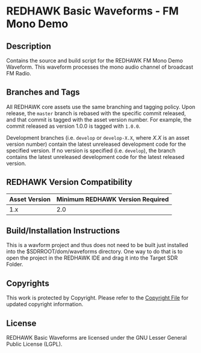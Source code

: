 # REDHAWK Basic Waveforms - FM Mono Demo
 
## Description

Contains the source and build script for the REDHAWK FM Mono Demo Waveform. This
waveform processes the mono audio channel of broadcast FM Radio.

## Branches and Tags

All REDHAWK core assets use the same branching and tagging policy. Upon release,
the `master` branch is rebased with the specific commit released, and that
commit is tagged with the asset version number. For example, the commit released
as version 1.0.0 is tagged with `1.0.0`.

Development branches (i.e. `develop` or `develop-X.X`, where *X.X* is an asset
version number) contain the latest unreleased development code for the specified
version. If no version is specified (i.e. `develop`), the branch contains the
latest unreleased development code for the latest released version.

## REDHAWK Version Compatibility

| Asset Version | Minimum REDHAWK Version Required |
| ------------- | -------------------------------- |
| 1.x           | 2.0                              |

## Build/Installation Instructions
This is a wavform project and thus does not need to be built just installed into
the $SDRROOT/dom/waveforms directory. One way to do that is to open the project
in the REDHAWK IDE and drag it into the Target SDR Folder.

## Copyrights

This work is protected by Copyright. Please refer to the
[Copyright File](COPYRIGHT) for updated copyright information.

## License

REDHAWK Basic Waveforms are licensed under the GNU Lesser General Public License
(LGPL).
